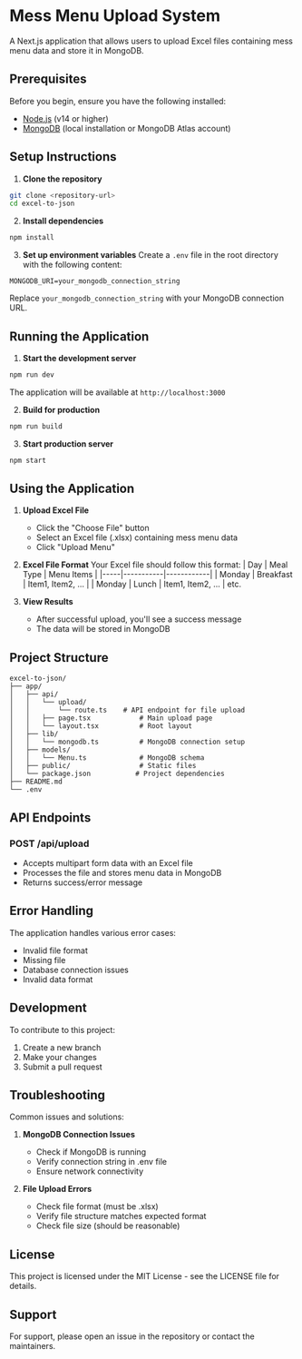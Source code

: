 # Mess Menu Upload System

A Next.js application that allows users to upload Excel files containing mess menu data and store it in MongoDB.

## Prerequisites

Before you begin, ensure you have the following installed:
- [Node.js](https://nodejs.org/) (v14 or higher)
- [MongoDB](https://www.mongodb.com/try/download/community) (local installation or MongoDB Atlas account)

## Setup Instructions

1. **Clone the repository**
```bash
git clone <repository-url>
cd excel-to-json
```

2. **Install dependencies**
```bash
npm install
```

3. **Set up environment variables**
Create a `.env` file in the root directory with the following content:
```
MONGODB_URI=your_mongodb_connection_string
```
Replace `your_mongodb_connection_string` with your MongoDB connection URL.

## Running the Application

1. **Start the development server**
```bash
npm run dev
```
The application will be available at `http://localhost:3000`

2. **Build for production**
```bash
npm run build
```

3. **Start production server**
```bash
npm start
```

## Using the Application

1. **Upload Excel File**
   - Click the "Choose File" button
   - Select an Excel file (.xlsx) containing mess menu data
   - Click "Upload Menu"

2. **Excel File Format**
   Your Excel file should follow this format:
   | Day | Meal Type | Menu Items |
   |-----|-----------|------------|
   | Monday | Breakfast | Item1, Item2, ... |
   | Monday | Lunch | Item1, Item2, ... |
   etc.

3. **View Results**
   - After successful upload, you'll see a success message
   - The data will be stored in MongoDB

## Project Structure

```
excel-to-json/
├── app/
│   ├── api/
│   │   └── upload/
│   │       └── route.ts    # API endpoint for file upload
│   │   ├── page.tsx            # Main upload page
│   │   └── layout.tsx          # Root layout
│   ├── lib/
│   │   └── mongodb.ts          # MongoDB connection setup
│   ├── models/
│   │   └── Menu.ts             # MongoDB schema
│   ├── public/                 # Static files
│   └── package.json           # Project dependencies
├── README.md
└── .env
```

## API Endpoints

### POST /api/upload
- Accepts multipart form data with an Excel file
- Processes the file and stores menu data in MongoDB
- Returns success/error message

## Error Handling

The application handles various error cases:
- Invalid file format
- Missing file
- Database connection issues
- Invalid data format

## Development

To contribute to this project:
1. Create a new branch
2. Make your changes
3. Submit a pull request

## Troubleshooting

Common issues and solutions:

1. **MongoDB Connection Issues**
   - Check if MongoDB is running
   - Verify connection string in .env file
   - Ensure network connectivity

2. **File Upload Errors**
   - Check file format (must be .xlsx)
   - Verify file structure matches expected format
   - Check file size (should be reasonable)

## License

This project is licensed under the MIT License - see the LICENSE file for details.

## Support

For support, please open an issue in the repository or contact the maintainers.
